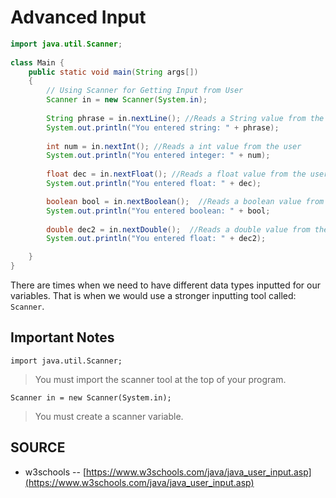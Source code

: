 # Advanced Input

```java
import java.util.Scanner;
 
class Main {
    public static void main(String args[])
    {
        // Using Scanner for Getting Input from User
        Scanner in = new Scanner(System.in);
 
        String phrase = in.nextLine(); //Reads a String value from the user
        System.out.println("You entered string: " + phrase);
 
        int num = in.nextInt(); //Reads a int value from the user
        System.out.println("You entered integer: " + num);
 
        float dec = in.nextFloat(); //Reads a float value from the user
        System.out.println("You entered float: " + dec);

        boolean bool = in.nextBoolean();  //Reads a boolean value from the user
        System.out.println("You entered boolean: " + bool;
        
        double dec2 = in.nextDouble();	//Reads a double value from the user
        System.out.println("You entered float: " + dec2);

    }
}
```

There are times when we need to have different data types inputted for our variables. That is when we would use a stronger inputting tool called: ```Scanner```.

## Important Notes

```import java.util.Scanner;```

> You must import the scanner tool at the top of your program.

```Scanner in = new Scanner(System.in);```

> You must create a scanner variable.

## SOURCE
- w3schools -- [https://www.w3schools.com/java/java_user_input.asp](https://www.w3schools.com/java/java_user_input.asp)